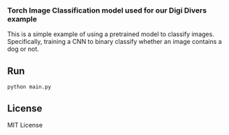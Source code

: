 ### Torch Image Classification model used for our Digi Divers example

This is a simple example of using a pretrained model to classify images. 
Specifically, training a CNN to binary classify whether an image contains a dog or not.

## Run

```
python main.py
```

## License

MIT License